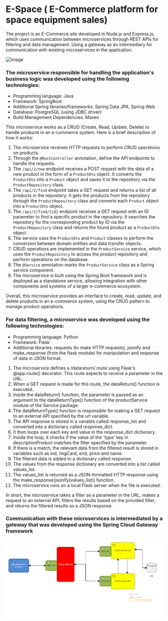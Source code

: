 # E-Space ( E-Commerce platform for space equipment sales)

The project is an E-Commerce site developed in Node.js and Express.js, which uses communication between microservices through REST APIs for filtering and data management. Using a gateway as an intermediary for communication with existing microservices in the application.

<img width="945" alt="image" src="https://github.com/ThiagoJv-pro/Site-ECommerce_E-Space/blob/master/imgs/e-space.gif">


### The microservice responsible for handling the application's business logic was developed using the following technologies:

- Programming language: Java
- Framework: SpringBoot
- Additional Spring libraries/frameworks: Spring Data JPA, Spring Web
- Database: PostgreSQL (using JDBC driver)
- Build Management Dependencies: Maven

This microservice works as a CRUD (Create, Read, Update, Delete) to handle products in an e-commerce system. Here is a brief description of how it works:

1. The microservice receives HTTP requests to perform CRUD operations on products.
2. Through the `@RestController` annotation, define the API endpoints to handle the requests.
3. The `/api/2/new` endpoint receives a POST request with the data of a new product in the form of a `ProductDto` object. It converts the `ProductDto` into a `Product` object and saves it to the repository via the `ProductRepository` class.
4. The `/api/2/find` endpoint takes a GET request and returns a list of all products in the repository. It gets the products from the repository through the `ProductRepository` class and converts each `Product` object into a `ProductDto` object.
5. The `/api/2/find/{id}` endpoint receives a GET request with an ID parameter to find a specific product in the repository. It searches the repository for the corresponding product by ID via the `ProductRepository` class and returns the found product as a `ProductDto` object.
6. The service uses the `ProductDto` and `Product` classes to perform the conversion between domain entities and data transfer objects.
7. CRUD operations are implemented in the `ProductService` service, which uses the `ProductRepository` to access the product repository and perform operations on the database.
8. The `@Service` annotation marks the `ProductService` class as a Spring service component.
9. The microservice is built using the Spring Boot framework and is deployed as a standalone service, allowing integration with other components and systems of a larger e-commerce ecosystem.

Overall, this microservice provides an interface to create, read, update, and delete products in an e-commerce system, using the CRUD pattern to manage product operations.

### For data filtering, a microservice was developed using the following technologies:

- Programming language: Python
- Framework: Flask
- Additional libraries: requests (to make HTTP requests), jsonify and make_response (from the flask module) for manipulation and response of data in JSON format.

1. The microservice defines a /datareturn/<typeFilter> route using Flask's @app.route() decorator. This route expects to receive a <typeFilter> parameter in the URL.
2. When a GET request is made for this route, the dataReturn() function is executed.
3. Inside the dataReturn() function, the <typeFilter> parameter is passed as an argument to the dataReturnType() function of the productService module of the Service package.
4. The dataReturnType() function is responsible for making a GET request to an external API specified by the url variable.
5. The API response is stored in a variable called response_list and converted into a dictionary called response_dict.
6. It then loops over each key and value in the response_dict dictionary.
7. Inside the loop, it checks if the value of the 'type' key in descriptionProduct matches the filter specified by the <typeFilter> parameter.
8. If there is a match, the relevant data from the filtered result is stored in variables such as ind, imgCard, end, price and name.
9. The filtered data is added to a dictionary called response.
10. The values from the response dictionary are converted into a list called values_list.
11. The values_list is returned as a JSON-formatted HTTP response using the make_response(jsonify(values_list)) function.
12. The microservice runs on a local Flask server when the file is executed.

In short, the microservice takes a filter as a parameter in the URL, makes a request to an external API, filters the results based on the provided filter, and returns the filtered results as a JSON response.

### Communication with these microservices is intermediated by a gateway that was developed using the Spring Cloud Gateway framework

<img width="945" alt="image" src="https://github.com/ThiagoJv-pro/Site-ECommerce_E-Space/blob/master/imgs/E-Space_MS_Architecture.png">
